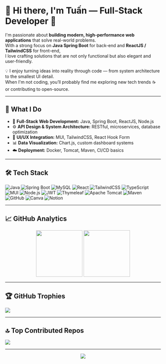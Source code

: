 # 👋 Hi there, I'm Tuấn — Full-Stack Developer 🚀  

I'm passionate about **building modern, high-performance web applications** that solve real-world problems.  
With a strong focus on **Java Spring Boot** for back-end and **ReactJS / TailwindCSS** for front-end,  
I love crafting solutions that are not only functional but also elegant and user-friendly.  

💡 I enjoy turning ideas into reality through code — from system architecture to the smallest UI detail.  
When I'm not coding, you’ll probably find me exploring new tech trends ☕ or contributing to open-source.  

---

## 🧠 What I Do
- 🧩 **Full-Stack Web Development:** Java, Spring Boot, ReactJS, Node.js  
- ⚙️ **API Design & System Architecture:** RESTful, microservices, database optimization  
- 🎨 **UI/UX Integration:** MUI, TailwindCSS, React Hook Form  
- 📊 **Data Visualization:** Chart.js, custom dashboard systems  
- ☁️ **Deployment:** Docker, Tomcat, Maven, CI/CD basics  

---

## 🛠️ Tech Stack
![Java](https://img.shields.io/badge/java-%23ED8B00.svg?style=for-the-badge&logo=openjdk&logoColor=white)
![Spring Boot](https://img.shields.io/badge/springboot-%236DB33F.svg?style=for-the-badge&logo=springboot&logoColor=white)
![MySQL](https://img.shields.io/badge/mysql-%234479A1.svg?style=for-the-badge&logo=mysql&logoColor=white)
![React](https://img.shields.io/badge/react-%2320232a.svg?style=for-the-badge&logo=react&logoColor=%2361DAFB)
![TailwindCSS](https://img.shields.io/badge/tailwindcss-%2338B2AC.svg?style=for-the-badge&logo=tailwind-css&logoColor=white)
![TypeScript](https://img.shields.io/badge/typescript-%23007ACC.svg?style=for-the-badge&logo=typescript&logoColor=white)
![MUI](https://img.shields.io/badge/MUI-%230081CB.svg?style=for-the-badge&logo=mui&logoColor=white)
![Node.js](https://img.shields.io/badge/node.js-6DA55F?style=for-the-badge&logo=node.js&logoColor=white)
![JWT](https://img.shields.io/badge/JWT-black?style=for-the-badge&logo=JSON%20web%20tokens)
![Thymeleaf](https://img.shields.io/badge/Thymeleaf-%23005C0F.svg?style=for-the-badge&logo=Thymeleaf&logoColor=white)
![Apache Tomcat](https://img.shields.io/badge/apache%20tomcat-%23F8DC75.svg?style=for-the-badge&logo=apache-tomcat&logoColor=black)
![Maven](https://img.shields.io/badge/Maven-C71A36?style=for-the-badge&logo=Apache%20Maven&logoColor=white)
![GitHub](https://img.shields.io/badge/github-%23121011.svg?style=for-the-badge&logo=github&logoColor=white)
![Canva](https://img.shields.io/badge/Canva-%2300C4CC.svg?style=for-the-badge&logo=Canva&logoColor=white)
![Notion](https://img.shields.io/badge/Notion-%23000000.svg?style=for-the-badge&logo=notion&logoColor=white)

---

## 📈 GitHub Analytics
<p align="center">
  <img src="https://github-readme-stats.vercel.app/api?username=ChuDanhTuan2004&show_icons=true&theme=tokyonight" height="150" />
  <img src="https://github-readme-streak-stats.herokuapp.com/?user=ChuDanhTuan2004&theme=tokyonight" height="150" />
</p>

---

## 🏆 GitHub Trophies
![](https://github-profile-trophy.vercel.app/?username=ChuDanhTuan2004&theme=default_repocard&no-frame=false&no-bg=false&margin-w=4)

---

## 🔝 Top Contributed Repos
![](https://github-contributor-stats.vercel.app/api?username=ChuDanhTuan2004&limit=5&theme=tokyonight&combine_all_yearly_contributions=true)

---

<p align="center">
  <img src="https://visitcount.itsvg.in/api?id=ChuDanhTuan2004&icon=0&color=6" />
</p>

<!-- Designed by Tuấn with ❤️ -->
